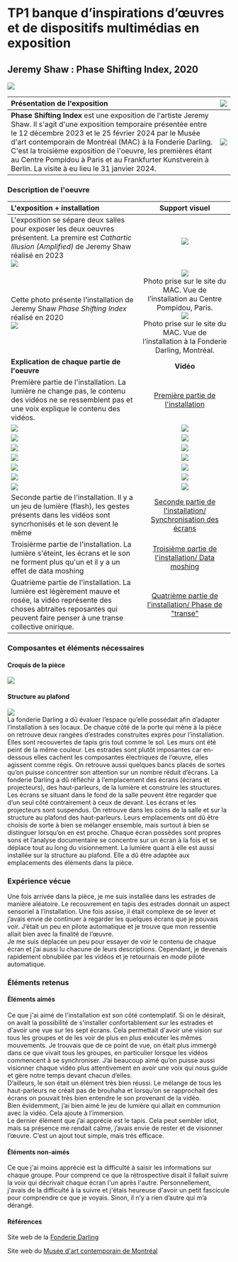 # TP1 banque d’inspirations d’œuvres et de dispositifs multimédias en exposition
## Jeremy Shaw : Phase Shifting Index, 2020

![](.//media/PSI_affiche.jpg)

| Présentation de l'exposition | ![](.//media/PSI_cartel_exposition.png) |
| :---------------- | :------: |
| **Phase Shifting Index** est une exposition de l'artiste Jeremy Shaw. Il s'agit d'une exposition temporaire présentée entre le 12 décembre 2023 et le 25 février 2024 par le Musée d'art contemporain de Montréal (MAC) à la Fonderie Darling. C'est la troisième exposition de l'oeuvre, les premières étant au Centre Pompidou à Paris et au Frankfurter Kunstverein à Berlin. La visite à eu lieu le 31 janvier 2024.       |   ![](.//media/PSI_fonderie-darling.png)  |


### Description de l'oeuvre


|L'exposition + installation | Support visuel | 
| :---------------- | :------: |
|  L'exposition se sépare deux salles pour exposer les deux oeuvres présentent. La premire est *Cathartic Illusion (Amplified)* de Jeremy Shaw réalisé en 2023<br> ![](.//media/PSI_cartel_oeuvre1.png) | ![](.//media/PSI_salle_explication.png)   |
| Cette photo présente l'installation de Jeremy Shaw *Phase Shifting Index* réalisé en 2020 <br> ![](.//media/PSI_cartel_oeuvre2.png)    |  ![](.//media/PSI_salle_installation_mac.jpg) <br> Photo prise sur le site du MAC. Vue de l’installation au Centre Pompidou, Paris.<br> ![](.//media/PSI_salle_installation_fonderie.png) <br> Photo prise sur le site du MAC. Vue de l’installation à la Fonderie Darling, Montréal.|
|  **Explication de chaque partie de l'oeuvre**  |   **Vidéo**   |
| Première partie de l'installation. La lumière ne change pas, le contenu des vidéos ne se ressemblent pas et une voix explique le contenu des vidéos.|  [Première partie de l'installation](https://youtu.be/4jvv96aSgrk)  |
|![](.//media/PSI_ecran_1.jpg)  |  ![](.//media/PSI_video_1.png)  |
|![](.//media/PSI_ecran_2.jpg)  |  ![](.//media/PSI_video_2.png)  |
| ![](.//media/PSI_ecran_3.jpg) |  ![](.//media/PSI_video_3.png)  |
| ![](.//media/PSI_ecran_4.jpg) |  ![](.//media/PSI_video_4.png)  |
|![](.//media/PSI_ecran_5.jpg)  |  ![](.//media/PSI_video_5.png)  |
|![](.//media/PSI_ecran_6.jpg)  |  ![](.//media/PSI_video_6.png)  |
| ![](.//media/PSI_ecran_7.jpg) |  ![](.//media/PSI_video_7.png)  |
|  Seconde partie de l'installation. Il y a un jeu de lumière (flash), les gestes présents dans les vidéos sont syncrhonisés et le son devent le même |   [Seconde partie de l'installation/ Synchronisation des écrans](https://youtu.be/5gbJk9hSWLA)  |
| Troisièrme partie de l'installation. La lumière s'éteint, les écrans et le son ne forment plus qu'un et il y a un effet de data moshing|  [Troisième partie de l'installation/ Data moshing](https://youtu.be/oSTc4tf1tcU)   |
| Quatrième partie de l'installation. La lumière est légèrement mauve et rosée, la vidéo représente des choses abtraites reposantes qui peuvent faire penser à une transe collective onirique.|  [Quatrième partie de l'installation/ Phase de "transe"](https://youtu.be/wx8h1xLCFzc)  |



### Composantes et éléments nécessaires
#### Croquis de la pièce
![](.//media/PSI_croquis_1.jpeg)
#### Structure au plafond
![](.//media/PSI_structure_exposition.png) <br>
La fonderie Darling a dû évaluer l’espace qu’elle possédait afin d’adapter l’installation à ses locaux. De chaque côté de la porte qui mène à la pièce on retrouve deux rangées d’estrades construites exprès pour l’installation. Elles sont recouvertes de tapis gris tout comme le sol. Les murs ont été peint de la même couleur. Les estrades sont plutôt imposantes car en-dessous elles cachent les composantes électriques de l’œuvre, elles agissent comme régis. On retrouve aussi quelques bancs placés de sortes qu’on puisse concentrer son attention sur un nombre réduit d’écrans. 
La fonderie Darling a dû réfléchir à l’emplacement des écrans (écrans et projecteurs), des haut-parleurs, de la lumière et construire les structures. 
Les écrans se situant dans le fond de la salle peuvent être regarder que d’un seul côté contrairement à ceux de devant. Les écrans et les projecteurs sont suspendus. 
On retrouve dans les coins de la salle et sur la structure au plafond des haut-parleurs. Leurs emplacements ont dû être choisis de sorte à bien se mélanger ensemble, mais surtout à bien se distinguer lorsqu’on en est proche. Chaque écran possèdes sont propres sons et l’analyse documentaire se concentre sur un écran à la fois et se déplace tout au long du visionnement.
La lumière quant à elle est aussi installée sur la structure au plafond. Elle a dû être adaptée aux emplacements des éléments dans la pièce. 

### Expérience vécue
Une fois arrivée dans la pièce, je me suis installée dans les estrades de manière aléatoire. Le recouvrement en tapis des estrades donnait un aspect sensoriel à l’installation. Une fois assise, il était complexe de se lever et j’avais envie de continuer à regarder les quelques écrans que je pouvais voir. J’était un peu en pilote automatique et je trouve que mon ressentie allait bien avec la finalité de l’œuvre. <br>
Je me suis déplacée un peu pour essayer de voir le contenu de chaque écran et j’ai aussi lu chacune de leurs descriptions. Cependant, je devenais rapidement obnubilée par les vidéos et je retournais en mode pilote automatique.

### Éléments retenus
#### Éléments aimés
Ce que j'ai aimé de l'installation est son côté contemplatif. Si on le désirait, on avait la possibilité de s'installer confortablement sur les estrades et d'avoir une vue sur les sept écrans. Cela permettait d'avoir une vision sur tous les groupes et de les voir de plus en plus exécuter les mêmes mouvements. Je trouvais que de ce point de vue, on était plus immergé dans ce que vivait tous les groupes, en particulier lorsque les vidéos commencent à se synchroniser. J’ai beaucoup aimé qu’on puisse aussi visionner chaque vidéo plus attentivement en avoir une voix qui nous guide et gère notre temps devant chacun d’elles. <br>
D’ailleurs, le son était un élément très bien réussi. Le mélange de tous les haut-parleurs ne créait pas de brouhaha et lorsqu’on se rapprochait des écrans on pouvait très bien entendre le son provenant de la vidéo. <br>
Bien évidemment, j’ai bien aimé le jeu de lumière qui allait en communion avec la vidéo. Cela ajoute à l’immersion. <br>
Le dernier élément que j’ai apprécie est le tapis. Cela peut sembler idiot, mais sa présence me rendait calme, j’avais envie de rester et de visionner l’œuvre. C’est un ajout tout simple, mais très efficace.


#### Éléments non-aimés
Ce que j'ai moins apprécié est la difficulté à saisir les informations sur chaque groupe. Pour comprend ce que la rétrospective disait il fallait suivre la voix qui décrivait chaque écran l'un après l'autre. Personnellement, j'avais de la difficulté à la suivre et j'étais heureuse d'avoir un petit fascicule pour comprendre ce que je voyais. Sinon, il n’y a rien d’autre qui m’a dérangé.



#### Références
Site web de la [Fonderie Darling](https://fonderiedarling.org/Phase-Shifting-Index)

Site web du [Musée d'art contemporain de Montréal](https://macm.org/expositions/jeremy-shaw/)
